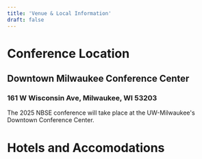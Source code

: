 ```yaml
---
title: 'Venue & Local Information'
draft: false
---
```

# Conference Location
## Downtown Milwaukee Conference Center
### 161 W Wisconsin Ave, Milwaukee, WI 53203
The 2025 NBSE conference will take place at the UW-Milwaukee's Downtown
Conference Center.

# Hotels and Accomodations
